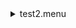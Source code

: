 <details>
<summary>test2.menu</summary>

<blockquote>

<details>
<summary>test3.cbk</summary>

<blockquote>

<details>
<summary>recipe5.rcp</summary>

<blockquote>

``` CALRET 45 ```
``` CALRET 45 ```

</blockquote></details>

</blockquote></details>

</blockquote></details>
